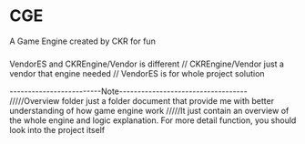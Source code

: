 # CGE
A Game Engine created by CKR for fun

#####
VendorES and CKREngine/Vendor is different
//
CKREngine/Vendor just a vendor that engine needed
//
VendorES is for whole project solution


-------------------------Note-----------------------------------
/////Overview folder just a folder document that provide me with better understanding of how game engine work
/////It just contain an overview of the whole engine and logic explanation. For more detail function, you should look into the project itself